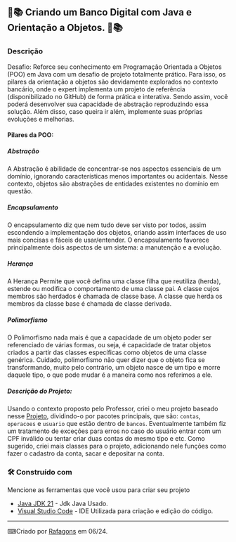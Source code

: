 ## 📖📚   Criando um Banco Digital com Java e Orientação a Objetos.  📖📚


### Descrição

Desafio: Reforce seu conhecimento em Programação Orientada a Objetos (POO) em Java com um desafio de projeto totalmente prático. Para isso, os pilares da orientação a objetos são devidamente explorados no contexto bancário, onde o expert implementa um projeto de referência (disponibilizado no GitHub) de forma prática e interativa. Sendo assim, você poderá desenvolver sua capacidade de abstração reproduzindo essa solução. Além disso, caso queira ir além, implemente suas próprias evoluções e melhorias.

#### Pilares da POO:

##### Abstração
A Abstração é abilidade de concentrar-se nos aspectos essenciais de um domínio, ignorando características menos importantes ou acidentais. Nesse contexto, objetos são abstrações de entidades existentes no domínio em questão.

##### Encapsulamento
O encapsulamento diz que nem tudo deve ser visto por todos, assim escondendo a implementação dos objetos, criando assim interfaces de uso mais concisas e fáceis de usar/entender. O encapsulamento favorece principalmente dois aspectos de um sistema: a manutenção e a evolução.

##### Herança
A Herança Permite que você defina uma classe filha que reutiliza (herda), estende ou modifica o comportamento de uma classe pai. A classe cujos membros são herdados é chamada de classe base. A classe que herda os membros da classe base é chamada de classe derivada.

##### Polimorfismo
O Polimorfismo nada mais é que a capacidade de um objeto poder ser referenciado de várias formas, ou seja, é capacidade de tratar objetos criados a partir das classes específicas como objetos de uma classe genérica. Cuidado, polimorfismo não quer dizer que o objeto fica se transformando, muito pelo contrário, um objeto nasce de um tipo e morre daquele tipo, o que pode mudar é a maneira como nos referimos a ele.

##### Descrição do Projeto:

Usando o contexto proposto pelo Professor, criei o meu projeto baseado nesse [Projeto](https://github.com/falvojr/lab-banco-digital-oo.git), dividindo-o por pacotes principais, que são: `contas`, `operacoes` e `usuario` que estão dentro de `bancos`. Eventualmente também fiz um tratamento de exceções para erros no caso do usuário entrar com um CPF inválido ou tentar criar duas contas do mesmo tipo e etc.
Como sugerido, criei mais classes para o projeto, adicionando nele funções como fazer o cadastro da conta, sacar e depositar na conta.

### 🛠️ Construído com

Mencione as ferramentas que você usou para criar seu projeto

* [Java JDK 21](https://www.oracle.com/middleeast/java/technologies/downloads/) - Jdk Java Usado.
* [Visual Studio Code](https://code.visualstudio.com/) - IDE Utilizada para criação e edição do código.

---


⌨Criado por [Rafagons](https://github.com/Rafagons) em 06/24.


